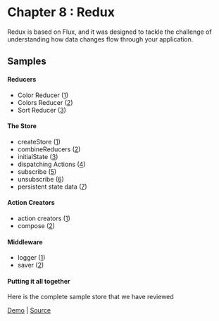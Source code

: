 Chapter 8 : Redux
==================
Redux is based on Flux, and it was designed to tackle the challenge of understanding how data changes 
flow through your application. 

Samples
--------

#### Reducers

* Color Reducer ([1](http://jsbin.com/wezaxew/1/edit?js,console))
* Colors Reducer ([2](http://jsbin.com/wezaxew/2/edit?js,console))
* Sort Reducer ([3](http://jsbin.com/wezaxew/3/edit?js,console))

#### The Store

* createStore ([1](http://jsbin.com/wajuju/1/edit?js,console))
* combineReducers ([2](http://jsbin.com/wajuju/2/edit?js,console))
* initialState ([3](http://jsbin.com/wajuju/3/edit?js,console))
* dispatching Actions ([4](http://jsbin.com/wajuju/4/edit?js,console))
* subscribe ([5](http://jsbin.com/wajuju/5/edit?js,console))
* unsubscribe ([6](http://jsbin.com/wajuju/6/edit?js,console))
* persistent state data ([7](http://jsbin.com/wajuju/7/edit?js,console))

#### Action Creators

* action creators ([1](http://jsbin.com/ceweboj/1/edit?js,console))
* compose ([2](http://jsbin.com/ceweboj/2/edit?js,console))

#### Middleware

* logger ([1](http://jsbin.com/fuvezi/1/edit?js,console))
* saver ([2](http://jsbin.com/fuvezi/2/edit?js,console))

#### Putting it all together
Here is the complete sample store that we have reviewed

[Demo](https://rawgit.com/MoonHighway/learning-react/master/chapter-08/color-organizer-redux/dist/index.html) | 
[Source](https://github.com/MoonHighway/learning-react/blob/master/chapter-08/color-organizer-redux)

